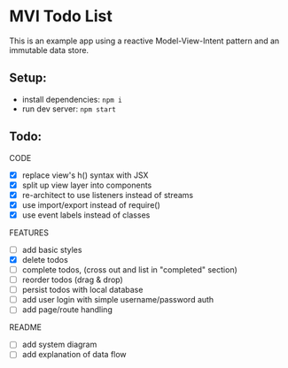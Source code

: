 # MVI Todo List
This is an example app using a reactive Model-View-Intent pattern and an immutable data store.

## Setup:
- install dependencies: `npm i`
- run dev server: `npm start`

## Todo:
CODE
- [x] replace view's h() syntax with JSX
- [x] split up view layer into components
- [x] re-architect to use listeners instead of streams
- [x] use import/export instead of require()
- [x] use event labels instead of classes

FEATURES
- [ ] add basic styles
- [x] delete todos
- [ ] complete todos, (cross out and list in "completed" section)
- [ ] reorder todos (drag & drop)
- [ ] persist todos with local database
- [ ] add user login with simple username/password auth
- [ ] add page/route handling

README
- [ ] add system diagram
- [ ] add explanation of data flow 
